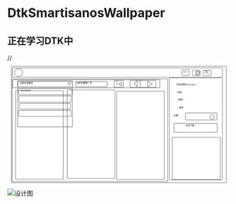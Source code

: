 # DtkSmartisanosWallpaper

## 正在学习DTK中

//![设计图](https://github.com/houyawei-NO1/DtkSmartisanosWallpaper/blob/master/SmartisanOS壁纸下载器设计图.jpg)
![设计图](https://s3.ax1x.com/2021/02/28/6Cn7Zj.jpg)

